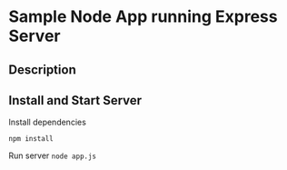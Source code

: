 # Sample Node App running Express Server

## Description


## Install and Start Server

Install dependencies

```npm install```

Run server
```node app.js```